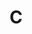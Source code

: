 ---
layout: toctree
title: C
permalink: /blog/coding/c/
parent: /blog/coding/


enumerate_grand_children: true

---